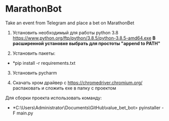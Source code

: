 # MarathonBot
Take an event from Telegram and place a bet on MarathonBet

1. Установить необходимый для работы python 3.8  https://www.python.org/ftp/python/3.8.5/python-3.8.5-amd64.exe
**В расширенной установке выбрать для простоты "append to PATH"**   

2. Установить пакеты:  
- *pip install -r requirements.txt

3. Установить pycharm

4. Скачать хром драйвер с https://chromedriver.chromium.org/ распаковать и сложить exe в папку с проектом

Для сборки проекта использовать команду:
- *C:\Users\Administrator\Documents\GitHub\value_bet_bot> pyinstaller -F main.py
